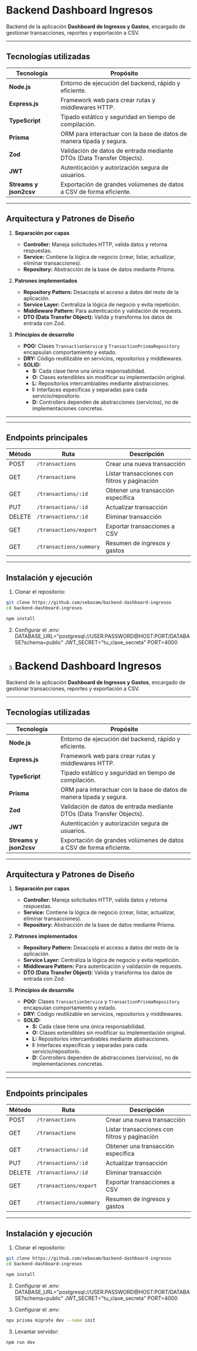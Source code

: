 # Backend Dashboard Ingresos

Backend de la aplicación **Dashboard de Ingresos y Gastos**, encargado de gestionar transacciones, reportes y exportación a CSV.

---

## Tecnologías utilizadas

| Tecnología | Propósito |
|------------|-----------|
| **Node.js** | Entorno de ejecución del backend, rápido y eficiente. |
| **Express.js** | Framework web para crear rutas y middlewares HTTP. |
| **TypeScript** | Tipado estático y seguridad en tiempo de compilación. |
| **Prisma** | ORM para interactuar con la base de datos de manera tipada y segura. |
| **Zod** | Validación de datos de entrada mediante DTOs (Data Transfer Objects). |
| **JWT** | Autenticación y autorización segura de usuarios. |
| **Streams y json2csv** | Exportación de grandes volúmenes de datos a CSV de forma eficiente. |

---

## Arquitectura y Patrones de Diseño

1. **Separación por capas**
   - **Controller:** Maneja solicitudes HTTP, valida datos y retorna respuestas.
   - **Service:** Contiene la lógica de negocio (crear, listar, actualizar, eliminar transacciones).
   - **Repository:** Abstracción de la base de datos mediante Prisma.

2. **Patrones implementados**
   - **Repository Pattern:** Desacopla el acceso a datos del resto de la aplicación.
   - **Service Layer:** Centraliza la lógica de negocio y evita repetición.
   - **Middleware Pattern:** Para autenticación y validación de requests.
   - **DTO (Data Transfer Object):** Valida y transforma los datos de entrada con Zod.

3. **Principios de desarrollo**
   - **POO:** Clases `TransactionService` y `TransactionPrismaRepository` encapsulan comportamiento y estado.
   - **DRY:** Código reutilizable en servicios, repositorios y middlewares.
   - **SOLID:**
     - **S:** Cada clase tiene una única responsabilidad.
     - **O:** Clases extendibles sin modificar su implementación original.
     - **L:** Repositorios intercambiables mediante abstracciones.
     - **I:** Interfaces específicas y separadas para cada servicio/repositorio.
     - **D:** Controllers dependen de abstracciones (servicios), no de implementaciones concretas.

---

---

## Endpoints principales

| Método | Ruta | Descripción |
|--------|------|-------------|
| POST | `/transactions` | Crear una nueva transacción |
| GET | `/transactions` | Listar transacciones con filtros y paginación |
| GET | `/transactions/:id` | Obtener una transacción específica |
| PUT | `/transactions/:id` | Actualizar transacción |
| DELETE | `/transactions/:id` | Eliminar transacción |
| GET | `/transactions/export` | Exportar transacciones a CSV |
| GET | `/transactions/summary` | Resumen de ingresos y gastos |

---

## Instalación y ejecución

1. Clonar el repositorio:

```bash
git clone https://github.com/sebasam/backend-dashboard-ingresos
cd backend-dashboard-ingresos

npm install

```

2. Configurar el .env:
DATABASE_URL="postgresql://USER:PASSWORD@HOST:PORT/DATABASE?schema=public"
JWT_SECRET="tu_clave_secreta"
PORT=4000

3. # Backend Dashboard Ingresos

Backend de la aplicación **Dashboard de Ingresos y Gastos**, encargado de gestionar transacciones, reportes y exportación a CSV.

---

## Tecnologías utilizadas

| Tecnología | Propósito |
|------------|-----------|
| **Node.js** | Entorno de ejecución del backend, rápido y eficiente. |
| **Express.js** | Framework web para crear rutas y middlewares HTTP. |
| **TypeScript** | Tipado estático y seguridad en tiempo de compilación. |
| **Prisma** | ORM para interactuar con la base de datos de manera tipada y segura. |
| **Zod** | Validación de datos de entrada mediante DTOs (Data Transfer Objects). |
| **JWT** | Autenticación y autorización segura de usuarios. |
| **Streams y json2csv** | Exportación de grandes volúmenes de datos a CSV de forma eficiente. |

---

## Arquitectura y Patrones de Diseño

1. **Separación por capas**
   - **Controller:** Maneja solicitudes HTTP, valida datos y retorna respuestas.
   - **Service:** Contiene la lógica de negocio (crear, listar, actualizar, eliminar transacciones).
   - **Repository:** Abstracción de la base de datos mediante Prisma.

2. **Patrones implementados**
   - **Repository Pattern:** Desacopla el acceso a datos del resto de la aplicación.
   - **Service Layer:** Centraliza la lógica de negocio y evita repetición.
   - **Middleware Pattern:** Para autenticación y validación de requests.
   - **DTO (Data Transfer Object):** Valida y transforma los datos de entrada con Zod.

3. **Principios de desarrollo**
   - **POO:** Clases `TransactionService` y `TransactionPrismaRepository` encapsulan comportamiento y estado.
   - **DRY:** Código reutilizable en servicios, repositorios y middlewares.
   - **SOLID:**
     - **S:** Cada clase tiene una única responsabilidad.
     - **O:** Clases extendibles sin modificar su implementación original.
     - **L:** Repositorios intercambiables mediante abstracciones.
     - **I:** Interfaces específicas y separadas para cada servicio/repositorio.
     - **D:** Controllers dependen de abstracciones (servicios), no de implementaciones concretas.

---

---

## Endpoints principales

| Método | Ruta | Descripción |
|--------|------|-------------|
| POST | `/transactions` | Crear una nueva transacción |
| GET | `/transactions` | Listar transacciones con filtros y paginación |
| GET | `/transactions/:id` | Obtener una transacción específica |
| PUT | `/transactions/:id` | Actualizar transacción |
| DELETE | `/transactions/:id` | Eliminar transacción |
| GET | `/transactions/export` | Exportar transacciones a CSV |
| GET | `/transactions/summary` | Resumen de ingresos y gastos |

---

## Instalación y ejecución

1. Clonar el repositorio:

```bash
git clone https://github.com/sebasam/backend-dashboard-ingresos
cd backend-dashboard-ingresos

npm install

```

2. Configurar el .env:
DATABASE_URL="postgresql://USER:PASSWORD@HOST:PORT/DATABASE?schema=public"
JWT_SECRET="tu_clave_secreta"
PORT=4000

3. Configurar el .env:
```bash
npx prisma migrate dev --name init

```

3. Levantar servidor:
```bash
npm run dev

```

